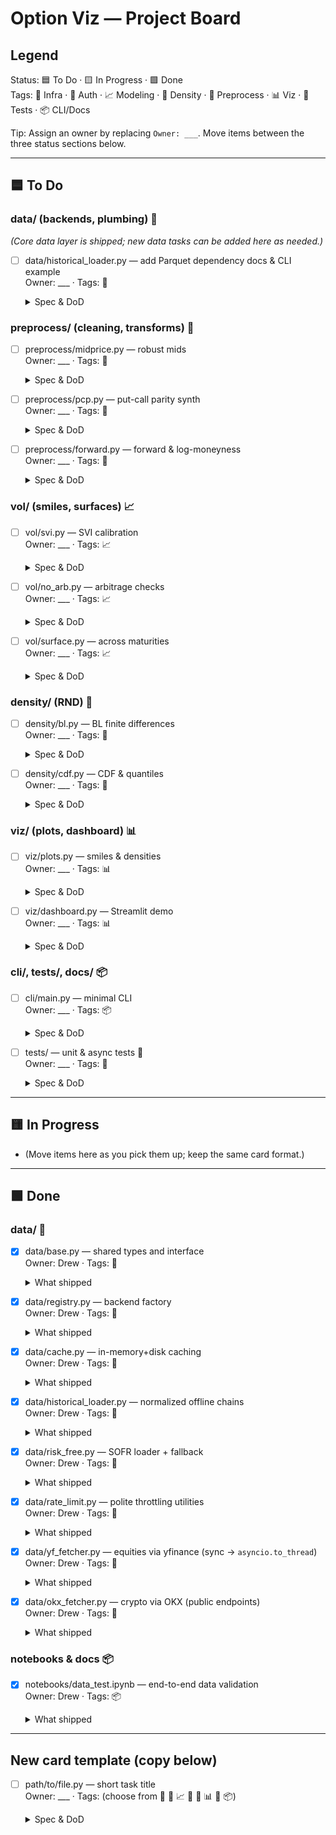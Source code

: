 # Option Viz — Project Board

## Legend

Status: 🟦 To Do · 🟨 In Progress · 🟩 Done  
Tags: 🧱 Infra · 🔑 Auth · 📈 Modeling · 📐 Density · 🧮 Preprocess · 📊 Viz · 🧪 Tests · 📦 CLI/Docs

Tip: Assign an owner by replacing `Owner: ___`. Move items between the three status sections below.

---

## 🟦 To Do

### data/ (backends, plumbing) 🧱

*(Core data layer is shipped; new data tasks can be added here as needed.)*

- [ ] data/historical_loader.py — add Parquet dependency docs & CLI example  
  Owner: ___ · Tags: 🧱  
  <details><summary>Spec & DoD</summary>
  
  - Document `pyarrow`/`fastparquet` install; provide a short CLI example to save/load.  
  - DoD: README snippet runs successfully after installing optional deps.
  </details>

### preprocess/ (cleaning, transforms) 🧮

- [ ] preprocess/midprice.py — robust mids  
  Owner: ___ · Tags: 🧮  
  <details><summary>Spec & DoD</summary>
  
  - `(bid+ask)/2`, fallback to available side; flags: crossed, wide.  
  - DoD: unit tests cover NA/missing/crossed cases; returns mids + flags.
  </details>

- [ ] preprocess/pcp.py — put-call parity synth  
  Owner: ___ · Tags: 🧮  
  <details><summary>Spec & DoD</summary>
  
  - `C + K e^{-rT} = P + S`; synthesize missing leg; residual diagnostics.  
  - DoD: residuals histogram produced; threshold alert hook.
  </details>

- [ ] preprocess/forward.py — forward & log-moneyness  
  Owner: ___ · Tags: 🧮  
  <details><summary>Spec & DoD</summary>
  
  - `F = S * exp(rT)`; `k = log(K/F)`; consistency checks with PCP.  
  - DoD: forwards within tolerance vs. synthetic call spread estimate.
  </details>

### vol/ (smiles, surfaces) 📈

- [ ] vol/svi.py — SVI calibration  
  Owner: ___ · Tags: 📈  
  <details><summary>Spec & DoD</summary>
  
  - `w(k)=a+b(ρ(k−m)+sqrt((k−m)^2+σ^2))`; grid seeds + L-BFGS; bounds & mild reg.  
  - DoD: returns finite params; loss < ATM-only baseline on synthetic data.
  </details>

- [ ] vol/no_arb.py — arbitrage checks  
  Owner: ___ · Tags: 📈  
  <details><summary>Spec & DoD</summary>
  
  - Butterfly positivity screens; calendar monotonicity spot checks.  
  - DoD: violations <1% of strikes; flagged with reasons.
  </details>

- [ ] vol/surface.py — across maturities  
  Owner: ___ · Tags: 📈  
  <details><summary>Spec & DoD</summary>
  
  - Fit per-expiry SVI, smooth params over T (spline or low-order poly).  
  - DoD: continuous Σ(k,T); basic calendar constraints pass on sample.
  </details>

### density/ (RND) 📐

- [ ] density/bl.py — BL finite differences  
  Owner: ___ · Tags: 📐  
  <details><summary>Spec & DoD</summary>
  
  - Central / higher-order differences; adaptive spacing near kinks.  
  - DoD: pdf ≥0 on ≥98% grid; ∫pdf=1±0.01.
  </details>

- [ ] density/cdf.py — CDF & quantiles  
  Owner: ___ · Tags: 📐  
  <details><summary>Spec & DoD</summary>
  
  - Integrate pdf; inverse-CDF via monotone spline; VaR stats.  
  - DoD: median/quantiles consistent with forward/variance.
  </details>

### viz/ (plots, dashboard) 📊

- [ ] viz/plots.py — smiles & densities  
  Owner: ___ · Tags: 📊  
  <details><summary>Spec & DoD</summary>
  
  - IV vs log-moneyness; PDF/CDF with mean/median overlays; light/dark theme.  
  - DoD: PNGs saved; functions return `matplotlib.Figure`.
  </details>

- [ ] viz/dashboard.py — Streamlit demo  
  Owner: ___ · Tags: 📊  
  <details><summary>Spec & DoD</summary>
  
  - Select backend (equity/crypto), ticker, expiry; export plots.  
  - DoD: one-file app runs locally and updates interactively.
  </details>

### cli/, tests/, docs/ 📦

- [ ] cli/main.py — minimal CLI  
  Owner: ___ · Tags: 📦  
  <details><summary>Spec & DoD</summary>
  
  - `oviz fetch --asset-class equity --underlying AAPL --expiry 2025-12-19`  
    `oviz fetch --asset-class crypto --underlying BTC --expiry YYMMDD`  
  - DoD: writes normalized JSON/CSV + PNGs; exit codes on failure.
  </details>

- [ ] tests/ — unit & async tests 🧪  
  Owner: ___ · Tags: 🧪  
  <details><summary>Spec & DoD</summary>
  
  - yfinance: `.option_chain()` object access; OKX: YYMMDD parsing; signing (skipped if no creds).  
  - DoD: coverage ≥80%; CI green.
  </details>

---

## 🟨 In Progress

- (Move items here as you pick them up; keep the same card format.)

---

## 🟩 Done

### data/ 🧱

- [x] data/base.py — shared types and interface  
  Owner: Drew · Tags: 🧱  
  <details><summary>What shipped</summary>
  
  - `OptionQuote`, `OptionChain` dataclasses; `OptionFetcher` protocol (`list_expiries`, `fetch_chain`).  
  - Typed throughout; designed to be backend-agnostic (equity/crypto).
  </details>

- [x] data/registry.py — backend factory  
  Owner: Drew · Tags: 🧱  
  <details><summary>What shipped</summary>
  
  - `get_fetcher("equity"|"crypto")` → `YFinanceFetcher` / `OKXFetcher`; kwargs forwarded.  
  - Smoke test returns ≥1 quote for AAPL and BTC.
  </details>

- [x] data/cache.py — in-memory+disk caching  
  Owner: Drew · Tags: 🧱  
  <details><summary>What shipped</summary>
  
  - `KVCache` with TTL; fast in-memory + SQLite persistence; `get_cached(key, fetch_fn, ttl)`.  
  - `vacuum_disk()` and memory promotion on disk hit.
  </details>

- [x] data/historical_loader.py — normalized offline chains  
  Owner: Drew · Tags: 🧱  
  <details><summary>What shipped</summary>
  
  - `save_chain_csv/parquet`, `load_chain_csv/parquet`; `chain_to_dataframe`, `dataframe_to_chain`.  
  - Batch helpers; transparent timezone handling for expiries/as-of.
  </details>

- [x] data/risk_free.py — SOFR loader + fallback  
  Owner: Drew · Tags: 🧱  
  <details><summary>What shipped</summary>
  
  - `RiskFreeProvider(get_rate)` with CSV support, forward-fill option, and constant fallback.  
  - Graceful behavior outside CSV range.
  </details>

- [x] data/rate_limit.py — polite throttling utilities  
  Owner: Drew · Tags: 🧱  
  <details><summary>What shipped</summary>
  
  - `AsyncRateLimiter(max_concurrent)` and `retry_with_backoff(...)` with jitter.  
  - Sample usage patterns for API calls.
  </details>

- [x] data/yf_fetcher.py — equities via yfinance (sync → `asyncio.to_thread`)  
  Owner: Drew · Tags: 🧱  
  <details><summary>What shipped</summary>
  
  - Fixed `.option_chain()` unpack bug; robust spot retrieval; IV forwarded via `extra["iv"]`.
  </details>

- [x] data/okx_fetcher.py — crypto via OKX (public endpoints)  
  Owner: Drew · Tags: 🧱  
  <details><summary>What shipped</summary>
  
  - YYMMDD/ YYYYMMDD expiry parsing; server-time sync; **integrated `AsyncRateLimiter` + `retry_with_backoff`** for ticker calls; **instrument list cached** via `KVCache` (1h TTL).  
  - Public instruments/tickers/index spot; helpful error body on failures.
  </details>

### notebooks & docs 📦

- [x] notebooks/data_test.ipynb — end-to-end data validation  
  Owner: Drew · Tags: 📦  
  <details><summary>What shipped</summary>
  
  - PYTHONPATH setup; equity + crypto chain tests; cache/risk-free/limiter demos; CSV round-trip.
  </details>

---

## New card template (copy below)

- [ ] path/to/file.py — short task title  
  Owner: ___ · Tags: (choose from 🧱 🔑 📈 📐 🧮 📊 🧪 📦)  
  <details><summary>Spec & DoD</summary>
  
  - What to build:  
  - API:  
  - Edge cases:  
  - DoD:
  </details>
